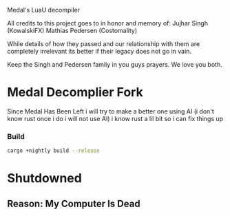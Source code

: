 Medal's LuaU decompiler

All credits to this project goes to in honor and memory of:
Jujhar Singh (KowalskiFX)
Mathias Pedersen (Costomality)

While details of how they passed and our relationship with them are completely irrelevant its better if their legacy 
does not go in vain. 

Keep the Singh and Pedersen family in you guys prayers.
We love you both.

# Medal Decomplier Fork
Since Medal Has Been Left i will try to make a better one using AI (i don't know rust once i do i will not use AI) i know rust a lil bit so i can fix things up


### Build
```bash
cargo +nightly build --release
```

# Shutdowned
## Reason: My Computer Is Dead
